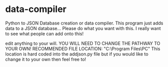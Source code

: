 # data-compiler
Python to JSON Database creation or data compiler. This program just adds data to a JSON database... Please do what you want with this. I really want to see what people can add onto this!

edit anything to your will. YOU WILL NEED TO CHANGE THE PATHWAY TO YOUR OWN! RECOMMENDED FILE LOCATION: "C:\Program Files\PC" This location is hard coded into the addjson.py file but if you
would like to change it to your own then feel free to!
